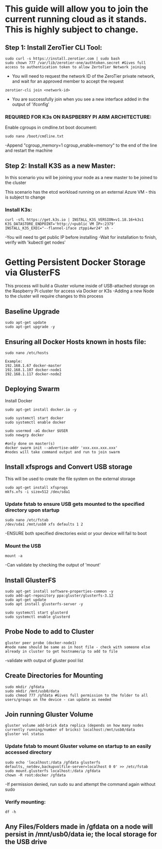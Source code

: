 # This guide will allow you to join the current running cloud as it stands. This is highly subject to change.



## Step 1: Install ZeroTier CLI Tool:
```
sudo curl -s https://install.zerotier.com | sudo bash
sudo chown 777 /var/lib/zerotier-one/authtoken.secret #Gives full access to authentication token to allow ZertoTier Network joining
```
- You will need to request the network ID of the ZeroTier private network, and wait for an approved member to accept the request
```
zerotier-cli join <network-id>
```
- You are successfully join when you see a new interface added in the output of 'ifconfig'

### REQUIRED FOR K3s ON RASPBERRY PI ARM ARCHITECTURE:
Enable cgroups in cmdline.txt boot document:
```
sudo nano /boot/cmdline.txt
```
-Append "cgroup_memory=1 cgroup_enable=memory" to the end of the line and restart the machine


## Step 2: Install K3S as a new Master:
In this scenario you will be joining your node as a new master to be joined to the cluster

This scenario has the etcd workload running on an external Azure VM - this is subject to change

### Install K3s:
```
curl -sfL https://get.k3s.io | INSTALL_K3S_VERSION=v1.18.16+k3s1 K3S_DATASTORE_ENDPOINT='http://<public VM IP>:2379' INSTALL_K3S_EXEC="--flannel-iface ztppi4wr24" sh -
```
-You will need to get public IP before installing
-Wait for installation to finish, verify with 'kubectl get nodes'














# Getting Persistent Docker Storage via GlusterFS
This process will build a Gluster volume inside of USB-attached storage on the Raspberry Pi cluster for access via Docker or K3s
-Adding a new Node to the cluster will require changes to this process

## Baseline Upgrade

```
sudo apt-get update
sudo apt-get upgrade -y
```

## Ensuring all Docker Hosts known in hosts file:

```
sudo nano /etc/hosts

Example: 
192.168.1.67 docker-master
192.168.1.107 docker-node1
192.168.1.117 docker-node2
```

## Deploying Swarm
Install Docker
```
sudo apt-get install docker.io -y

sudo systemctl start docker
sudo systemctl enable docker

sudo usermod -aG docker $USER
sudo newgrp docker

#only done on master(s)
docker swarm init --advertise-addr 'xxx.xxx.xxx.xxx'
#nodes will take command output and run to join swarm

```
## Install xfsprogs and Convert USB storage
This will be used to create the file system on the external storage
```
sudo apt-get install xfsprogs
mkfs.xfs -i size=512 /dev/sda1
```
### Update fstab to ensure USB gets mounted to the specified directory upon startup
```
sudo nano /etc/fstab
/dev/sda1 /mnt/usb0 xfs defaults 1 2
```
-ENSURE both specified directories exist or your device will fail to boot
### Mount the USB
```
mount -a
```
-Can validate by checking the output of 'mount'


## Install GlusterFS
```
sudo apt-get install software-properties-common -y
sudo add-apt-repository ppa:gluster/glusterfs-3.12
sudo apt-get update
sudo apt install glusterfs-server -y

sudo systemctl start glusterd
sudo systemctl enable glusterd
```

## Probe Node to add to Cluster

```
gluster peer probe (docker-node1)
#node name should be same as in host file - check with someone else already in cluster to get hostname/ip to add to file
```
-validate with output of gluster pool list


## Create Directories for Mounting

```
sudo mkdir /gfdata
sudo mkdir /mnt/usb0/data
sudo chmod 777 /gfdata #Gives full permission to the folder to all users/groups on the device - can update as needed
```

## Join running Gluster Volume

```
gluster volume add-brick data replica (depends on how many nodes currently running/number of bricks) localhost:/mnt/usb0/data
gluster vol status
```


### Update fstab to mount Gluster volume on startup to an easily accessed directory
```
sudo echo 'localhost:/data /gfdata glusterfs defaults,_netdev,backupvolfile-server=localhost 0 0' >> /etc/fstab
sudo mount.glusterfs localhost:/data /gfdata
chown -R root:docker /gfdata
```
-If permission denied, run sudo su and attempt the command again without sudo


### Verify mounting:
```
df -h
```

## Any Files/Folders made in /gfdata on a node will persist in /mnt/usb0/data ie; the local storage for the USB drive



